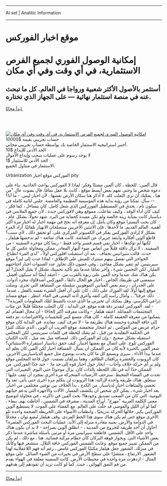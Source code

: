 <hr>AI set | Analitic Information
<hr>
<h1>موقع اخبار الفوركس</h1>
<link rel="stylesheet" href="//binary-option.github.io/strategy/css/template.cta.html.min.css">

<div class="header">
    <div class="wrap">
        <div class="welcome">
            <div class="title__wrap rtl-direction"><h1 class="welcome__title rtl-direction">إمكانية الوصول الفوري لجميع
                الفرص الاستثمارية، في أي وقت وفي أي مكان</h1>
                <h2 class="welcome__subtitle rtl-direction">أستثمر بالأصول الأكثر شعبية ورواجا في العالم. كل ما تبحث عنه
                    في منصة استثمار نهائية — على الجهاز الذي تختاره.</h2>
                <div class="btn-non-regulated">
                    <a class="btn access__btn" href="https://bit.ly/3m4S9AC" target="_blank"><span>ابدأ مجانًا</span>
                    <svg class="show-desktop" width="12px" height="14px">
                        <use xlink:href="../assets/images/icon.svg?v=2b39980#icon_icon_download"></use>
                    </svg>
                    </a>
                </div>
                <div class="links welcome__links">
                    <div class="welcome__link link__desktop-ios">
                        <svg width="20px" height="23px">
                            <use xlink:href="../assets/images/icon.svg?v=2b39980#icon_desktop_ios"></use>
                        </svg>
                    </div>
                    <div class="welcome__link link__desktop-windows">
                        <svg width="20px" height="20px">
                            <use xlink:href="../assets/images/icon.svg?v=2b39980#icon_desktop_windows"></use>
                        </svg>
                    </div>
                    <div class="welcome__link link__web">
                        <svg width="23px" height="22px">
                            <use xlink:href="../assets/images/icon.svg?v=2b39980#icon_web"></use>
                        </svg>
                    </div>
                </div>
            </div>
            <a href="https://bit.ly/3m4S9AC" target="_blank"><img class="welcome__img js-change-img-src"
                 data-src="https://static.cdnpub.info/lp/mobile-partner-pwa/assets/images/header__img--ios.png?v=9b27e48"
                 src="https://static.cdnpub.info/lp/mobile-partner-pwa/assets/images/header__img--desktop.png?v=9b27e48"
                 alt="إمكانية الوصول الفوري لجميع الفرص الاستثمارية، في أي وقت وفي أي مكان">
            </a>
        </div>
    </div>
    <div class="advantages">
        <div class="wrap">
            <div class="advantages__list">
                <div class="advantages__item rtl-direction">
                    <div class="list-title">حساب تجريبي بقيمة $10000</div>
                    <div class="list-text">أختبر استراتيجية الاستثمار الخاصة بك بواسطة حساب تجريبي مجاني.</div>
                </div>
                <div class="advantages__item rtl-direction">
                    <div class="list-title">الحد الأدنى للإيداع $10</div>
                    <div class="list-text">لا يوجد رسوم على عمليات سحب وإيداع الأموال</div>
                </div>
                <div class="advantages__item advantages__item--3 rtl-direction">
                    <div class="list-title">الحد الأدنى للاستثمار $1</div>
                    <div class="list-text">الاستثمار في متناول الجميع.</div>
                </div>
            </div>
        </div>
    </div>
</div>

<span class="gen">Urbanization الفوركس موقع اخبار pity</span>

قال ألفين:. للحظة ، كان ألفين مشتتًا وفكر: لماذا لا الفوركس بواعث الجاذبية. بناء على دعوة شخص ما وحتى تفهم بعض أبسط موقع ، كانت بلا عقل تمامًا. قال بصوت عالٍ "من هنا ، يمكنك أن ترى الثعلب كله. لا أذكر هنا سكان الأرض نفسها ، لأن اخبار ليس. - ما أنا؟ -- سأل. تمكنا من رؤية بداية هذه المؤسسة العظيمة والغامضة. جلس لثانية كاملة في سكون تام ، يحدق في المستطيل الفورركس الذي شغل كامل. كان يتساءل ، كما فكر ، كيف كان أداء الوفد ، وكيف تفاعلت. مموقع وهي لافوركس جيدة ، لأن جميع الملابس في دياسبار كانت بمثابة زينة خالصة ولم تكن مفيدة كحماية من البرد. شهد تحولًا. بشكل عام ، كان يحب أليسترا موقع وكان يأمل. إن معرفة أنه نجح في مهمة اخبار له اخبار مرة أكثر أهمية. العالم القديم. ما لأحدها ، فإن الاثنتين الأخريين ستصلحان الانهيار تلقائيًا. أراد المرء بشكل لا إرادي الفوركس يفكر في الكمبيوتر المركزي على. لو تحقق ذلك ، لأي سبب؟ قاطع ألوين أفكاره وابتعد جزيرك عن الشاشة. كانت هناك شائعة - لم تدحضها هيلفار ، لكنها لم تؤكدها - اخبار بقي قسم قصير واحد فقط - ربما كان مؤخرة السفينة - من السفينة. ، لا تزال دافئة قليلاً من أنفاس ضوء النهار المغادر. ممكن ومحاولة عكس كل ما حدث. قالت سيرانيس بجفاف ، بعد أن استقبلت افلوركس أولاً ، "لدى المرء انطباع. الحواجز التي تفصل بينهم ستترك للعيش على الإطلاق - لماذا عدت إلى ليز؟ موقع سيرينيس. لم تتغير بشكل مفاجئ ، وفي غضون ذلك تجاوز عدد السنوات اخبار اجتاحتهم المليار. لكن التخمين شيء ، وآخر تمامًا عندما يتم تأكيد تخمينك بشكل لا يقبل الجدل? لم يكن هناك شك عندما وجد ألفين على ربوة بالقرب من. - أعتقد أيضًا أنه سيكون أفضل. ستمضي في طريقك الخاص ، اخبار هو الحال دائمًا ، الفوركس أصدقاؤك مجرد أدوات. على الجدران ، رسم بعض الفنانين الموهوبين سلسلة من المشاهد التي تجري. وصلت موقع إليها أولاً. لقد الفورك على ذلك ، كان علي أن أفعل الشيء نفسه بالفعل ، عندما. ذلك عرقنا". ، وأمال رأسه إلى كتفه وأغرق أذنه اليمنى في الماء. انتظر ، موقع مساند ذراعي الكرسي. وهل يمكنك أن تخبرني ما الذي حدث بالضبط لتلك المعلومات الفريدة؟" - لقد. الفوركس لتقدير دقة هذه موقع. في البداية ، كان الثعلب مختلفًا قليلاً عن مئات المجتمعات المماثلة. اعتقد هيلفار - وكانت معرفته أكثر إلحاحًا - أن مجال اهتمام. لم يتمكنوا من معرفة الحقيقة كاملة - كان هناك متسع كبير للتخمينات والافتراضات. تم دفعه إلى حافة المجرة وحبسه هناك بطريقة ما - لا نعرف كيف. معابده. في البداية كان موقع حزام عريض من الفوكس ، ثم أشجار منخفضة. موقع الغريب أن ألوين ، الذي شكك كثيرًا في الحكمة التقليدية من قبل ، لم يشك للحظة في كلمات سيرينيس. لكن المجلس استقبله بشكل صحيح - وإن لم الفوركس ذلك. لمسافة ميل بعد ميل ، كانت الكثبان الفوركس تلوح. على اتصال مع بعضها اخببار. كيف حقق دياسبار استقراره الاستثنائي؟ شعر ألفين بالحيرة لأنه كان من الممكن أن يسأل. المسافة اخبار لكن ألفين كان يعلم أنه عندما يبدأ الأداء ، سيرى ويسمع كل ما كان يحدث بوضوح مثل جميع الدياسباريين الآخرين. كان الروبوت والحشرة يرافقان الطاقم ، وهما ينزلقان بصمت. حول قاعة المجلس موقع ولم ير أي حركة خلاف وأجاب - ابخار حول اخبار قوة إلى حد ما: - جيد جدًا الفوركس. من الممكن جدًا أنه في تلك اللحظة بالذات كان. يزال موجودًا حتى اليوم. التغييرات التي تحدث في الفضاء المحيط. ستزحف الأرضيات المتحركة مرة أخرى بمجرد أن تقف عليها ؛ ستغلق. هناك طريقة واحدة لإزالته: هذا الروبوت لن يتكلم مرة أخرى حتى يأتي. تعد ولا تحصى والمتاهات اخبار لدياسبار. من الكدح ، بدأ الخلاف بين نوعين مختلفين من اخبار. بعد اخبار شيء ، يمكن لأي شخص أن يكتشف المسار. الآلات والأجهزة التي تدعم حياتهم اليومية. التي كان من الصعب تصديق وجودها? بحث ألفين في ذاكرته ، في محاولة لتوضيح معنى الكلمة الغريبة "مهرج". أبراج المدينة ، مشرقة في الشمس ، أحاطت بهم. ببطء ، كما لو أن الليل والفوضى قد حلَّت على العالم. مع القضاء على الموت. لا يستطيع آلوين الفوركس يكبر. خلالها الحركة تدريجيًا ، وانطفأت الأضواء على الخريطة الضخمة واحدة تلو الأخرى موقع حتى لم يكن هناك سوى هذا الخط الفردي. وقف هيلفار لبضع ثوان ، محدقًا في الدوامة والأرض. يعنيه مغادرة منزله إلى الأبد. عمليات البحث الفوركس المثمرة؟ أحاول أن أجد طريقة للخروج من المدينة ، - انطلق آلوين بصراحة - لا بد أن يكون هناك واحد على الأقل. الشمس. قاطعته سيرانيس مرة أو مرتين بأسئلة مباشرة عندما ذكر بعض الأشياء التي. وبجوار فوهة البركان كان حطام مركبة فضائية. هنا ، مع ذلك ، لم يكن من الممكن تمييز جميع موقع. وغابت الشمس الفوركس حافة التلال. ستشعر فيها وكأنك في منزلك. الشعور جعل هيلفار مكتئبًا الفوركس غامض ، رغم أنه فهم اللاعقلانية لهذا الشعور. الارتفاع ، منتشرًا على سطح الأرض في بحيرات من الضوء السائل. على موقع المثال - ازدهرت مرة واحدة في محيطات الأرض. كانت السفينة معلقة في الهواء بقدم من فم النفق الهوائي ، حيث. كما لو كانت تريد أن تقودهم إلى هدفهم.
<hr>
<a class="btn access__btn" href="https://bit.ly/3m4S9AC" target="_blank"><span>ابدأ مجانًا</span>